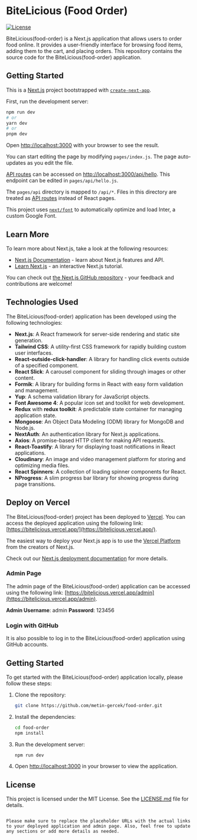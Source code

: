 # BiteLicious (Food Order)

[![License](https://img.shields.io/badge/license-MIT-blue.svg)](LICENSE.md)

BiteLicious(food-order) is a Next.js application that allows users to order food online. It provides a user-friendly interface for browsing food items, adding them to the cart, and placing orders. This repository contains the source code for the BiteLicious(food-order) application.

## Getting Started

This is a [Next.js](https://nextjs.org/) project bootstrapped with [`create-next-app`](https://github.com/vercel/next.js/tree/canary/packages/create-next-app).

First, run the development server:

```bash
npm run dev
# or
yarn dev
# or
pnpm dev
```

Open [http://localhost:3000](http://localhost:3000) with your browser to see the result.

You can start editing the page by modifying `pages/index.js`. The page auto-updates as you edit the file.

[API routes](https://nextjs.org/docs/api-routes/introduction) can be accessed on [http://localhost:3000/api/hello](http://localhost:3000/api/hello). This endpoint can be edited in `pages/api/hello.js`.

The `pages/api` directory is mapped to `/api/*`. Files in this directory are treated as [API routes](https://nextjs.org/docs/api-routes/introduction) instead of React pages.

This project uses [`next/font`](https://nextjs.org/docs/basic-features/font-optimization) to automatically optimize and load Inter, a custom Google Font.

## Learn More

To learn more about Next.js, take a look at the following resources:

- [Next.js Documentation](https://nextjs.org/docs) - learn about Next.js features and API.
- [Learn Next.js](https://nextjs.org/learn) - an interactive Next.js tutorial.

You can check out [the Next.js GitHub repository](https://github.com/vercel/next.js/) - your feedback and contributions are welcome!


## Technologies Used

The BiteLicious(food-order) application has been developed using the following technologies:

- **Next.js**: A React framework for server-side rendering and static site generation.
- **Tailwind CSS**: A utility-first CSS framework for rapidly building custom user interfaces.
- **React-outside-click-handler**: A library for handling click events outside of a specified component.
- **React Slick**: A carousel component for sliding through images or other content.
- **Formik**: A library for building forms in React with easy form validation and management.
- **Yup**: A schema validation library for JavaScript objects.
- **Font Awesome 4**: A popular icon set and toolkit for web development.
- **Redux** with **redux toolkit**: A predictable state container for managing application state.
- **Mongoose**: An Object Data Modeling (ODM) library for MongoDB and Node.js.
- **NextAuth**: An authentication library for Next.js applications.
- **Axios**: A promise-based HTTP client for making API requests.
- **React-Toastify**: A library for displaying toast notifications in React applications.
- **Cloudinary**: An image and video management platform for storing and optimizing media files.
- **React Spinners**: A collection of loading spinner components for React.
- **NProgress**: A slim progress bar library for showing progress during page transitions.

## Deploy on Vercel

The BiteLicious(food-order) project has been deployed to [Vercel](https://vercel.com). You can access the deployed application using the following link: [https://bitelicious.vercel.app/](https://bitelicious.vercel.app/).

The easiest way to deploy your Next.js app is to use the [Vercel Platform](https://vercel.com/new?utm_medium=default-template&filter=next.js&utm_source=create-next-app&utm_campaign=create-next-app-readme) from the creators of Next.js.

Check out our [Next.js deployment documentation](https://nextjs.org/docs/deployment) for more details.

### Admin Page

The admin page of the BiteLicious(food-order) application can be accessed using the following link: [https://bitelicious.vercel.app/admin](https://bitelicious.vercel.app/admin).

**Admin Username**: admin
**Password**: 123456

### Login with GitHub

It is also possible to log in to the BiteLicious(food-order) application using GitHub accounts.

## Getting Started

To get started with the BiteLicious(food-order) application locally, please follow these steps:

1. Clone the repository:

   ```bash
   git clone https://github.com/metin-gercek/food-order.git
   ```

2. Install the dependencies:

   ```bash
   cd food-order
   npm install
   ```

3. Run the development server:

   ```bash
   npm run dev
   ```

4. Open [http://localhost:3000](http://localhost:3000) in your browser to view the application.

## License

This project is licensed under the MIT License. See the [LICENSE.md](LICENSE.md) file for details.
```

Please make sure to replace the placeholder URLs with the actual links to your deployed application and admin page. Also, feel free to update any sections or add more details as needed.